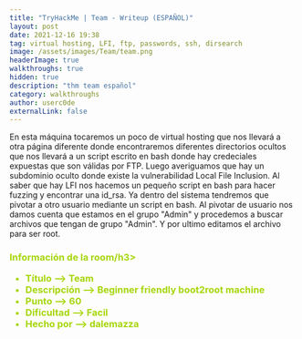 ```yaml
---
title: "TryHackMe | Team - Writeup (ESPAÑOL)"
layout: post
date: 2021-12-16 19:38
tag: virtual hosting, LFI, ftp, passwords, ssh, dirsearch
image: /assets/images/Team/team.png
headerImage: true
walkthroughs: true
hidden: true
description: "thm team español"
category: walkthroughs
author: userc0de
externalLink: false
---
```

En esta máquina tocaremos un poco de virtual hosting que nos llevará a otra página diferente donde encontraremos diferentes directorios ocultos
que nos llevará a un script escrito en bash donde hay credeciales expuestas que son válidas por FTP. Luego averiguamos que hay un subdominio oculto donde
existe la vulnerabilidad Local File Inclusion. Al saber que hay LFI nos hacemos un pequeño script en bash para hacer fuzzing y encontrar una id_rsa.
Ya dentro del sistema tendremos que pivotar a otro usuario mediante un script en bash. Al pivotar de usuario nos damos cuenta que estamos en el grupo "Admin"
y procedemos a buscar archivos que tengan de grupo "Admin". Y por ultimo editamos el archivo para ser root.

<h3 style="color: #a6d608;"><b>Información de la room</b>/h3>
    
- Título --> Team
- Descripción --> Beginner friendly boot2root machine
- Punto --> 60
- Dificultad --> Facil
- Hecho por --> dalemazza
